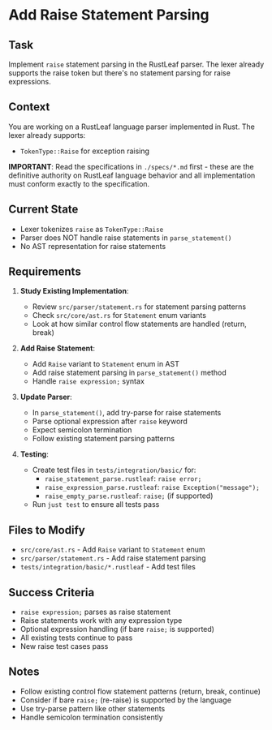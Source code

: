 # Add Raise Statement Parsing

## Task
Implement `raise` statement parsing in the RustLeaf parser. The lexer already supports the raise token but there's no statement parsing for raise expressions.

## Context
You are working on a RustLeaf language parser implemented in Rust. The lexer already supports:
- `TokenType::Raise` for exception raising

**IMPORTANT**: Read the specifications in `./specs/*.md` first - these are the definitive authority on RustLeaf language behavior and all implementation must conform exactly to the specification.

## Current State
- Lexer tokenizes `raise` as `TokenType::Raise`
- Parser does NOT handle raise statements in `parse_statement()`
- No AST representation for raise statements

## Requirements
1. **Study Existing Implementation**:
   - Review `src/parser/statement.rs` for statement parsing patterns
   - Check `src/core/ast.rs` for `Statement` enum variants
   - Look at how similar control flow statements are handled (return, break)

2. **Add Raise Statement**:
   - Add `Raise` variant to `Statement` enum in AST
   - Add raise statement parsing in `parse_statement()` method
   - Handle `raise expression;` syntax

3. **Update Parser**:
   - In `parse_statement()`, add try-parse for raise statements
   - Parse optional expression after `raise` keyword
   - Expect semicolon termination
   - Follow existing statement parsing patterns

4. **Testing**:
   - Create test files in `tests/integration/basic/` for:
     - `raise_statement_parse.rustleaf`: `raise error;`
     - `raise_expression_parse.rustleaf`: `raise Exception("message");`
     - `raise_empty_parse.rustleaf`: `raise;` (if supported)
   - Run `just test` to ensure all tests pass

## Files to Modify
- `src/core/ast.rs` - Add `Raise` variant to `Statement` enum
- `src/parser/statement.rs` - Add raise statement parsing
- `tests/integration/basic/*.rustleaf` - Add test files

## Success Criteria
- `raise expression;` parses as raise statement
- Raise statements work with any expression type
- Optional expression handling (if bare `raise;` is supported)
- All existing tests continue to pass
- New raise test cases pass

## Notes
- Follow existing control flow statement patterns (return, break, continue)
- Consider if bare `raise;` (re-raise) is supported by the language
- Use try-parse pattern like other statements
- Handle semicolon termination consistently